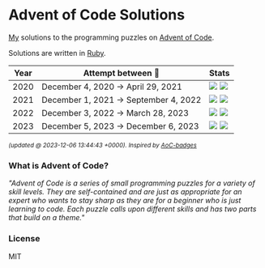 # Advent of Code Solutions

[My](https://github.com/singram/) solutions to the programming puzzles on [Advent of Code](http://adventofcode.com/).

Solutions are written in [Ruby](https://www.ruby-lang.org/en/).

<!--START_SECTION:stats-->
| Year | Attempt between 📅| Stats |
| ---- | ---- | ---- |
| 2020 | December  4, 2020 -> April 29, 2021 |  ![](https://img.shields.io/badge/Stars%20⭐-25-yellow)  ![](https://img.shields.io/badge/Days%20completed-12-red) | 
| 2021 | December  1, 2021 -> September  4, 2022 |  ![](https://img.shields.io/badge/Stars%20⭐-40-yellow)  ![](https://img.shields.io/badge/Days%20completed-19-red) | 
| 2022 | December  3, 2022 -> March 28, 2023 |  ![](https://img.shields.io/badge/Stars%20⭐-22-yellow)  ![](https://img.shields.io/badge/Days%20completed-11-red) | 
| 2023 | December  5, 2023 -> December  6, 2023 |  ![](https://img.shields.io/badge/Stars%20⭐-4-yellow)  ![](https://img.shields.io/badge/Days%20completed-2-red) | 

<sub>*(updated @ 2023-12-06 13:44:43 +0000). Inspired by [AoC-badges](https://github.com/J0B10/aoc-badges-action)*</sub>
<!--END_SECTION:stats-->

### What is Advent of Code?

_"Advent of Code is a series of small programming puzzles for a variety of skill levels. They are self-contained and are just as appropriate for an expert who wants to stay sharp as they are for a beginner who is just learning to code. Each puzzle calls upon different skills and has two parts that build on a theme."_

### License

MIT
